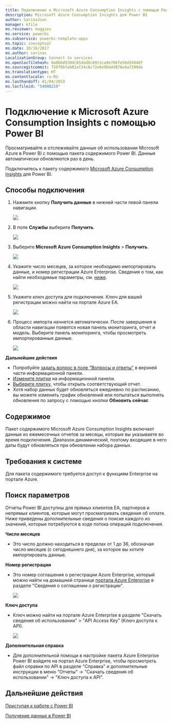 ```yaml
---
title: Подключение к Microsoft Azure Consumption Insights с помощью Power BI
description: Microsoft Azure Consumption Insights для Power BI
author: SarinaJoan
manager: kfile
ms.reviewer: maggies
ms.service: powerbi
ms.subservice: powerbi-template-apps
ms.topic: conceptual
ms.date: 10/16/2017
ms.author: sarinas
LocalizationGroup: Connect to services
ms.openlocfilehash: 8a8b6d930dcb5ded8c8913ca9e706fe50d16048f
ms.sourcegitcommit: 750f0bfab02af24c8c72e6e9bbdd876e4a7399de
ms.translationtype: HT
ms.contentlocale: ru-RU
ms.lasthandoff: 01/04/2019
ms.locfileid: "54008219"
---
```

# <a name="connect-to-microsoft-azure-consumption-insights-with-power-bi"></a>Подключение к Microsoft Azure Consumption Insights с помощью Power BI
Просматривайте и отслеживайте данные об использовании Microsoft Azure в Power BI с помощью пакета содержимого Power BI. Данные автоматически обновляются раз в день.

Подключитесь к пакету содержимого [Microsoft Azure Consumption Insights](https://app.powerbi.com/getdata/services/azureconsumption) для Power BI.

## <a name="how-to-connect"></a>Способы подключения
1. Нажмите кнопку **Получить данные** в нижней части левой панели навигации.
   
    ![](media/service-connect-to-azure-consumption-insights/getdata.png)
2. В поле **Службы** выберите **Получить**.
   
   ![](media/service-connect-to-azure-consumption-insights/services.png)
3. Выберите **Microsoft Azure Consumption Insights** \> **Получить**. 
   
   ![](media/service-connect-to-azure-consumption-insights/mazureconsumption.png)
4. Укажите число месяцев, за которое необходимо импортировать данные, и номер регистрации Azure Enterprise. Сведения о том, как найти необходимые параметры, см. [ниже](#FindingParams).
   
    ![](media/service-connect-to-azure-consumption-insights/azureconsumptionparams.png)
5. Укажите ключ доступа для подключения. Ключ для вашей регистрации можно найти на портале Azure EA. 
   
    ![](media/service-connect-to-azure-consumption-insights/msazureconsumptioncreds.png)
6. Процесс импорта начнется автоматически. После завершения в области навигации появятся новая панель мониторинга, отчет и модель. Выберите панель мониторинга, чтобы просмотреть импортированные данные.
   
   ![](media/service-connect-to-azure-consumption-insights/msazureconsumptiondashboard.png)

**Дальнейшие действия**

* Попробуйте [задать вопрос в поле "Вопросы и ответы"](consumer/end-user-q-and-a.md) в верхней части информационной панели.
* [Измените плитки](service-dashboard-edit-tile.md) на информационной панели.
* [Выберите плитку](consumer/end-user-tiles.md), чтобы открыть соответствующий отчет.
* Хотя набор данных будет обновляться ежедневно по расписанию, вы можете изменить график обновлений или попытаться выполнять обновления по запросу с помощью кнопки **Обновить сейчас**

## <a name="whats-included"></a>Содержимое
Пакет содержимого Microsoft Azure Consumption Insights включает данные из ежемесячных отчетов за месяцы, которые вы указываете во время подключения. Диапазон динамический, поэтому входящие в него даты будут обновляться при обновлении набора данных.

## <a name="system-requirements"></a>Требования к системе
Для пакета содержимого требуется доступ к функциям Enterprise на портале Azure. 

<a name="FindingParams"></a>

## <a name="finding-parameters"></a>Поиск параметров
Отчеты Power BI доступны для прямых клиентов EA, партнеров и непрямых клиентов, которые могут просматривать сведения об оплате. Ниже приведены дополнительные сведения о поиске каждого из значений, которые потребуются в ходе потока операций подключения.

**Число месяцев**

* Это число должно находиться в пределах от 1 до 36, обозначая число месяцев (с сегодняшнего дня), за которое вы хотите импортировать данные.

**Номер регистрации**

* Это номер соглашения о регистрации Azure Enterprise, который можно найти на домашней странице [портала Azure Enterprise](https://ea.azure.com/) в разделе "Сведения о соглашении о регистрации".
  
    ![](media/service-connect-to-azure-consumption-insights/params2.png)

**Ключ доступа**

* Ключ можно найти на портале Azure Enterprise в разделе "Скачать сведения об использовании" > "API Access Key" (Ключ доступа к API).
  
    ![](media/service-connect-to-azure-consumption-insights/creds2.png)

**Дополнительная справка**

* Для дополнительной помощи в настройке пакета Azure Enterprise Power BI войдите на портал Azure Enterprise, чтобы просмотреть файл справки по API в разделе "Справка" и дополнительные инструкции в меню "Отчеты" -> "Скачать сведения об использовании" -> "Ключ доступа к API". 

## <a name="next-steps"></a>Дальнейшие действия
[Приступая к работе с Power BI](service-get-started.md)

[Получение данных в Power BI](service-get-data.md)

